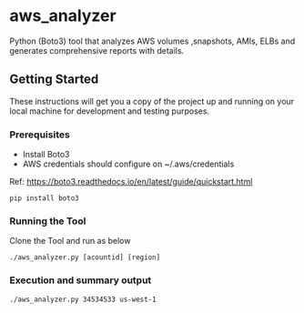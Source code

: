 # aws_analyzer
Python (Boto3) tool that analyzes AWS volumes ,snapshots, AMIs, ELBs and generates comprehensive reports with details.

## Getting Started

These instructions will get you a copy of the project up and running on your local machine for development and testing purposes.

### Prerequisites

* Install Boto3
* AWS credentials should configure on  ~/.aws/credentials

Ref: https://boto3.readthedocs.io/en/latest/guide/quickstart.html

```
pip install boto3
```

### Running the Tool

Clone the Tool and run as below

```
./aws_analyzer.py [acountid] [region]
```

### Execution and summary output

```
./aws_analyzer.py 34534533 us-west-1
``` 

